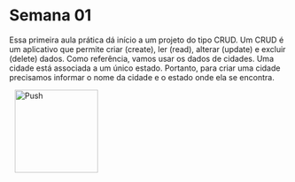 # Semana 01
Essa primeira aula prática dá início a um projeto do tipo CRUD. Um CRUD é um aplicativo que permite criar (create), ler (read), alterar (update) e excluir (delete) dados. Como referência, vamos usar os dados de cidades. Uma cidade está associada a um único estado. Portanto, para criar uma cidade precisamos informar o nome da cidade e o estado onde ela se encontra.

<a href="https://gitpod.io/#prebuild/https://github.com/gabrielcostasilva/esp-java-XXV/tree/semana01-01-projeto-vazio/" style="padding: 10px;">
    <img src="https://gitpod.io/button/open-in-gitpod.svg" width="150" alt="Push" align="center">
</a>
